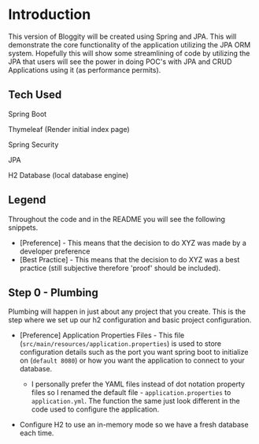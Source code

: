 # Introduction

This version of Bloggity will be created using Spring and JPA. This will demonstrate the core functionality of the application utilizing the JPA ORM system. Hopefully this will show some streamlining of code by utilizing the JPA that users will see the power in doing POC's with JPA and CRUD Applications using it (as performance permits).

## Tech Used

Spring Boot

Thymeleaf (Render initial index page)

Spring Security

JPA

H2 Database (local database engine)

## Legend

Throughout the code and in the README you will see the following snippets.

- \[Preference\] - This means that the decision to do XYZ was made by a developer preference
- \[Best Practice\] - This means that the decision to do XYZ was a best practice (still subjective therefore 'proof' should be included).


## Step 0 - Plumbing

Plumbing will happen in just about any project that you create. This is the step where we set up our h2 configuration and basic project configuration.

- \[Preference\] Application Properties Files - This file (`src/main/resources/application.properties`) is used to store configuration details such as the port you want spring boot to initialize on (`default 8080`) or how you want the application to connect to your database.
    - I personally prefer the YAML files instead of dot notation property files so I renamed the default file - `application.properties` to `application.yml`. The function the same just look different in the code used to configure the application.

- Configure H2 to use an in-memory mode so we have a fresh database each time.

